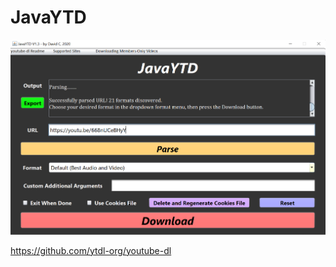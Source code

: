 # JavaYTD

![Preview](https://github.com/DavoDC/JavaYTD/blob/master/Preview.png)

https://github.com/ytdl-org/youtube-dl
